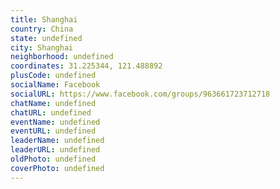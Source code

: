 ```yaml
---
title: Shanghai
country: China
state: undefined
city: Shanghai
neighborhood: undefined
coordinates: 31.225344, 121.488892
plusCode: undefined
socialName: Facebook
socialURL: https://www.facebook.com/groups/963661723712718
chatName: undefined
chatURL: undefined
eventName: undefined
eventURL: undefined
leaderName: undefined
leaderURL: undefined
oldPhoto: undefined
coverPhoto: undefined
---
```

